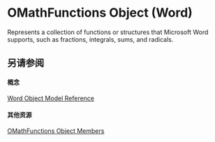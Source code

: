 
# OMathFunctions Object (Word)

Represents a collection of functions or structures that Microsoft Word supports, such as fractions, integrals, sums, and radicals.


## 另请参阅


#### 概念


[Word Object Model Reference](be452561-b436-bb9b-6f94-3faa9a74a6fd.md)
#### 其他资源


[OMathFunctions Object Members](http://msdn.microsoft.com/library/25c4dce5-e8d6-43ef-84e4-ca6338d2c5de%28Office.15%29.aspx)